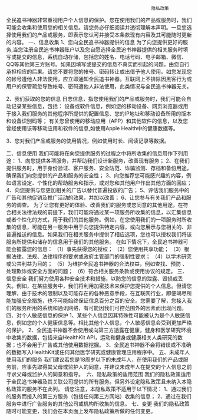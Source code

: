                                                            隐私政策
全民追书神器非常重视用户个人信息的保护。您在使用我们的产品或服务时，我们可能会收集和使用您的相关信息。请您务必仔细阅读并透彻理解本声明。一旦您选择使用我们的产品或服务，即表示您认可并接受本条款现有内容及其可能随时更新的内容。
一、信息收集
1、您向全民追书神器提供的信息
为了向您提供更好的服务,当您注册全民追书神器账户以及您自愿选择全民追书神器提供的相关服务时填写或提交的信息，系统自动存储，包括您的姓名、电话号码、电子邮箱、微信、QQ等其他第三方账号。如果因填写或提交的信息不真实而引起的问题，由您自行承担相应的后果。请您不要将您的帐号、密码转让或出借予他人使用。如您发现您的帐号遭他人非法使用，应立即通知全民追书神器。互联网上不排除因黑客行为或用户的保管疏忽导致帐号、密码遭他人非法使用，此类情况与全民追书神器无关。

2、我们获取的您的信息
日志信息，指您使用我们的产品或服务时，我们可能会自动记录某些信息，包括： 设备或软件信息，例如您的移动设备、网页浏览器或用于接入我们服务的其他程序所提供的配置信息、您的IP地址和移动设备所用的版本和设备识别码等； 有关您曾使用的移动应用（APP）和其他软件的信息，以及您曾经使用该等移动应用和软件的信息,如使用Apple Health中的健康数据等。

3、您对我们产品或服务的使用情况，例如使用时长、阅读记录等数据。

二、信息使用
我们可能将在向您提供服务的过程之中将所收集的信息用作下列用途：
1、向您提供各项服务，并帮助我们设计新服务，改善现有服务；
2、在我们提供服务时，用于身份验证、客户服务、安全防范、诈骗监测、存档和备份用途，确保我们向您提供的产品和服务的安全性；
3、向您推荐您可能感兴趣的内容，例如语言设定、个性化的帮助服务和指示，或对您和其他用户作出其他方面的回应；
4、向您提供与您更加相关的广告以替代普遍投放的广告；
5、评估我们服务中的广告和其他促销及推广活动的效果，并加以改善；
6、让您参与有关我们产品和服务的调查。
为了让您有更好的体验、改善我们的服务或您同意的其他用途，在符合相关法律法规的前提下，我们可能将通过某一项服务所收集的信息，以汇集信息或者个性化的方式，用于我们的其他服务。例如，在您使用我们的一项服务时所收集的信息，可能在另一服务中用于向您提供特定内容，或向您展示与您相关的、非普遍推送的信息。如果我们在相关服务中提供了相应选项，您也可以授权我们将该服务所提供和储存的信息用于我们的其他服务。 在如下情况下，全民追书神器可能会披露您的信息：
（1）事先获得您的授权；
（2）您使用共享功能；
（3）根据法律、法规、法律程序的要求或政府主管部门的强制性要求；
（4）以学术研究或公共利益为目的；
（5）为维护全民追书神器的合法权益，例如查找、预防
、处理欺诈或安全方面的问题；
（6）符合相关服务条款或使用协议的规定。
三、信息安全
我们努力使用各种安全技术和措施，以防您的信息的泄露、毁损或丢失。例如，在某些服务中，我们将利用加密技术来保护您提供的个人信息。但请您理解，由于技术的限制以及可能存在的各种恶意手段，在互联网行业，即便竭尽所能加强安全措施，也不可能始终保证信息百分之百的安全。您需要了解，您接入我们的服务所用的系统和通讯网络，有可能因我们可控范围外的因素而出现问题。
四、对个人敏感信息的保护
1、某些个人信息因其特殊性可能被认为是个人敏感信息，例如您的个人健康信息等。相比其他个人信息，个人敏感信息会受到更加严格的保护。
2、全民追书神器不会使用或向第三方透露在健康，健身和医学研究环境中收集的数据，包括来自HealthKit API，运动和健身或健康相关人类研究的数据；也不会用于广告或其他使用数据挖掘。
3、全民追书神器不会将错误或不准确的数据写入HealthKit或任何其他医学研究或健康管理应用程序中。
五、未成年人使用我们的服务
我们建议若您是18周岁以下的未成年人，在使用我们的产品或服务前，应事先取得其父母或监护人的同意，并建议未成年人在提交的个人信息之前寻求父母或监护人的同意和指导。&#x2028;
六、隐私政策的适用范围
我们的隐私政策适用于全民追书神器及其关联公司提供的所有服务。但另外设定隐私政策且未纳入本隐私政策的服务不在此列。
请您注意，本隐私政策不适用于以下情况：
1、通过我们的服务而接入的第三方服务（包括任何第三方网站）收集的信息；
2、通过在我们服务中进行广告服务的其他公司或机构所收集的信息。
七、变更
我们的隐私政策随时可能变更，我们会在本页面上发布隐私政策所做的任何变更。
